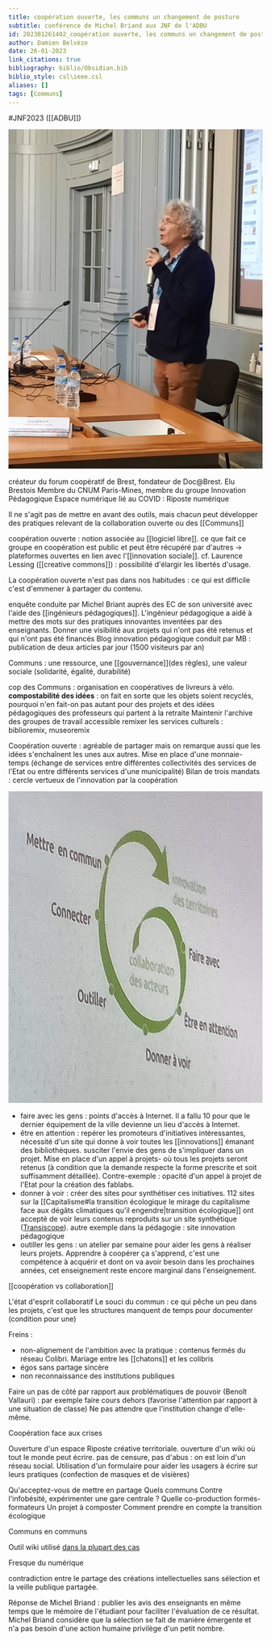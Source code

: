 ```yaml
---
title: coopération ouverte, les communs un changement de posture
subtitle: conférence de Michel Briand aux JNF de l'ADBU
id: 202301261402_coopération ouverte, les communs un changement de posture
author: Damien Belvèze
date: 26-01-2023
link_citations: true
bibliography: biblio/Obsidian.bib
biblio_style: csl\ieee.csl
aliases: []
tags: [Communs]
---
```


#JNF2023 ([[ADBU]])

![](images/michel_briand.jpg)

créateur du forum coopératif de Brest, fondateur de Doc@Brest. 
Elu Brestois
Membre du CNUM
Paris-Mines, membre du groupe Innovation Pédagogique
Espace numérique lié au COVID : Riposte numérique

Il ne s'agit pas de mettre en avant des outils, mais chacun peut développer des pratiques relevant de la collaboration ouverte ou des [[Communs]]

coopération ouverte : notion associée au [[logiciel libre]]. 
ce que fait ce groupe en coopération est public et peut être récupéré par d'autres -> plateformes ouvertes en lien avec l'[[innovation sociale]]. 
cf. Laurence Lessing ([[creative commons]]) : possibilité d'élargir les libertés d'usage. 

La coopération ouverte n'est pas dans nos habitudes : ce qui est difficile c'est d'emmener à partager du contenu. 

enquête conduite par Michel Briant auprès des EC de son université avec l'aide des [[ingénieurs pédagogiques]]. 
L'ingénieur pédagogique a aidé à mettre des mots sur des pratiques innovantes inventées par des enseignants.
Donner une visibilité aux projets qui n'ont pas été retenus et qui n'ont pas été financés
Blog innovation pédagogique conduit par MB : publication de deux articles par jour (1500 visiteurs par an)

Communs : une ressource, une [[gouvernance]](des règles), une valeur sociale (solidarité, égalité, durabilité)

cop des Communs : organisation en coopératives de livreurs à vélo.  
**compostabilité des idées** : on fait en sorte que les objets soient recyclés, pourquoi n'en fait-on pas autant pour des projets et des idées pédagogiques des professeurs qui partent à la retraite 
Maintenir l'archive des groupes de travail accessible
remixer les services culturels : biblioremix, museoremix

Coopération ouverte : agréable de partager mais on remarque aussi que les idées s'enchaînent les unes aux autres. Mise en place d'une monnaie-temps (échange de services entre différentes collectivités des services de l'Etat ou entre différents services d'une municipalité)
Bilan de trois mandats  : cercle vertueux de l'innovation par la coopération

![](images/cycle_innovation_partage.jpg)

- faire avec les gens : points d'accès à Internet. Il a fallu 10 pour que le dernier équipement de la ville devienne un lieu d'accès à Internet. 
- être en attention : repérer les promoteurs d'initiatives intéressantes, nécessité d'un site qui donne à voir toutes les [[innovations]] émanant des bibliothèques. susciter l'envie des gens de s'impliquer dans un projet. Mise en place d'un appel à projets- où tous les projets seront retenus (à condition que la demande respecte la forme prescrite et soit suffisamment détaillée). Contre-exemple : opacité d'un appel à projet de l'Etat pour la création des fablabs.
- donner à voir : créer des sites pour synthétiser ces initiatives. 112 sites sur la [[Capitalisme#la transition écologique le mirage du capitalisme face aux dégâts climatiques qu'il engendre|transition écologique]] ont accepté de voir leurs contenus reproduits sur un site synthétique ([Transiscope](https://transiscope.org/)). autre exemple dans la pédagogie : site innovation pédagogique
- outiller les gens : un atelier par semaine pour aider les gens à réaliser leurs projets. Apprendre à coopérer ça s'apprend, c'est une compétence à acquérir et dont on va avoir besoin dans les prochaines années, cet enseignement reste encore marginal dans l'enseignement. 

[[coopération vs collaboration]]

L'état d'esprit collaboratif
Le souci du commun : ce qui pêche un peu dans les projets, c'est que les structures manquent de temps pour documenter (condition pour une)

Freins : 
- non-alignement de l'ambition avec la pratique : contenus fermés du réseau Colibri. Mariage entre les [[chatons]] et les colibris 
- égos sans partage sincère
- non reconnaissance des institutions publiques

Faire un pas de côté par rapport aux problématiques de pouvoir (Benoît Vallauri) : par exemple faire cours dehors (favorise l'attention par rapport à une situation de classe)
Ne pas attendre que l'institution change d'elle-même. 

Coopération face aux crises

Ouverture d'un espace Riposte créative territoriale. ouverture d'un wiki où tout le monde peut écrire. pas de censure, pas d'abus : on est loin d'un réseau social. 
Utilisation d'un formulaire pour aider les usagers à écrire sur leurs pratiques (confection de masques et de visières)

Qu'acceptez-vous de mettre en partage
Quels communs
Contre l'infobésité, expérimenter une gare centrale ?
Quelle co-production formés-formateurs
Un projet à composter
Comment prendre en compte la transition écologique

Communs en communs

Outil wiki utilisé [dans la plupart des cas](https://yeswiki.net/?AccueiL)

Fresque du numérique

contradiction entre le partage des créations intellectuelles sans sélection et la veille publique partagée. 

Réponse de Michel Briand : publier les avis des enseignants en même temps que le mémoire de l'étudiant pour faciliter l'évaluation de ce résultat. 
Michel Briand considère que la sélection se fait de manière émergente et n'a pas besoin d'une action humaine privilège d'un petit nombre. 






